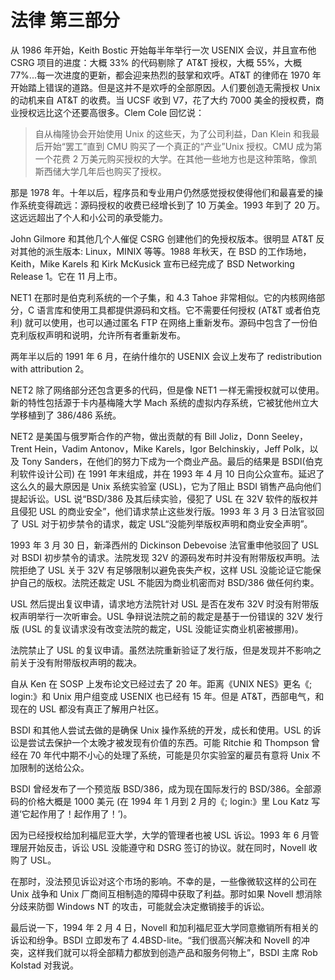 # 法律 第三部分

从 1986 年开始，Keith Bostic 开始每半年举行一次 USENIX 会议，并且宣布他 CSRG 项目的进度：大概 33% 的代码剔除了 AT&T 授权，大概 55%，大概 77%...每一次进度的更新，都会迎来热烈的鼓掌和欢呼。AT&T 的律师在 1970 年开始踏上错误的道路。但是这并不是欢呼的全部原因。人们要创造无需授权 Unix 的动机来自 AT&T 的收费。当 UCSF 收到 V7，花了大约 7000 美金的授权费，商业授权远比这个还要高很多。Clem Cole 回忆说：

> 自从梅隆协会开始使用 Unix 的这些天，为了公司利益，Dan Klein 和我最后开始“罢工”直到 CMU 购买了一个真正的“产业”Unix 授权。CMU 成为第一个花费 2 万美元购买授权的大学。在其他一些地方也是这种策略，像凯斯西储大学几年后也购买了授权。

那是 1978 年。十年以后，程序员和专业用户仍然感觉授权使得他们和最喜爱的操作系统变得疏远：源码授权的收费已经增长到了 10 万美金。1993 年到了 20 万。这远远超出了个人和小公司的承受能力。

John Gilmore 和其他几个人催促 CSRG 创建他们的免授权版本。很明显 AT&T 反对其他的派生版本: Linux，MINIX 等等。1988 年秋天，在 BSD 的工作场地，Keith，Mike Karels 和 Kirk McKusick 宣布已经完成了 BSD Networking Release 1。它在 11 月上市。

NET1 在那时是伯克利系统的一个子集，和 4.3 Tahoe 非常相似。它的内核网络部分，C 语言库和使用工具都提供源码和文档。它不需要任何授权 (AT&T 或者伯克利) 就可以使用，也可以通过匿名 FTP 在网络上重新发布。源码中包含了一份伯克利版权声明和说明，允许所有者重新发布。

两年半以后的 1991 年 6 月，在纳什维尔的 USENIX 会议上发布了 redistribution with attribution 2。

NET2 除了网络部分还包含更多的代码，但是像 NET1 一样无需授权就可以使用。新的特性包括源于卡内基梅隆大学 Mach 系统的虚拟内存系统，它被犹他州立大学移植到了 386/486 系统。

NET2 是美国与俄罗斯合作的产物，做出贡献的有 Bill Joliz，Donn Seeley，Trent Hein，Vadim Antonov，Mike Karels，Igor Belchinskiy，Jeff Polk，以及 Tony Sanders，在他们的努力下成为一个商业产品。最后的结果是 BSDI(伯克利软件设计公司) 在 1991 年末组成，并在 1993 年 4 月 10 日向公众宣布。延迟了这么久的最大原因是 Unix 系统实验室 (USL)，它为了阻止 BSDI 销售产品向他们提起诉讼。USL 说“BSD/386 及其后续实验，侵犯了 USL 在 32V 软件的版权并且侵犯 USL 的商业安全”，他们请求禁止这些发行版。1993 年 3 月 3 日法官驳回了 USL 对于初步禁令的请求，裁定 USL“没能列举版权声明和商业安全声明”。

1993 年 3 月 30 日，新泽西州的 Dickinson Debevoise 法官重申他驳回了 USL 对 BSDI 初步禁令的请求。法院发现 32V 的源码发布时并没有附带版权声明。法院拒绝了 USL 关于 32V 有足够限制以避免丧失产权，这样 USL 没能论证它能保护自己的版权。法院还裁定 USL 不能因为商业机密而对 BSD/386 做任何约束。

USL 然后提出复议申请，请求地方法院针对 USL 是否在发布 32V 时没有附带版权声明举行一次听审会。USL 争辩说法院之前的裁定是基于一份错误的 32V 发行版 (USL 的复议请求没有改变法院的裁定，USL 没能证实商业机密被挪用)。

法院禁止了 USL 的复议申请。虽然法院重新验证了发行版，但是发现并不影响之前关于没有附带版权声明的裁决。

自从 Ken 在 SOSP 上发布论文已经过去了 20 年。距离《UNIX NES》更名《; login:》和 Unix 用户组变成 USENIX 也已经有 15 年。但是 AT&T，西部电气，和现在的 USL 都没有真正了解用户社区。

BSDI 和其他人尝试去做的是确保 Unix 操作系统的开发，成长和使用。USL 的诉讼是尝试去保护一个太晚才被发现有价值的东西。可能 Ritchie 和 Thompson 曾经在 70 年代中期不小心的处理了系统，可能是贝尔实验室的雇员有意将 Unix 不加限制的送给公众。

BSDI 曾经发布了一个预览版 BSD/386，成为现在国际发行的 BSD/386。全部源码的价格大概是 1000 美元 (在 1994 年 1 月到 2 月的《; login:》里 Lou Katz 写道‘它起作用了！起作用了！’)。

因为已经授权给加利福尼亚大学，大学的管理者也被 USL 诉讼。1993 年 6 月管理层开始反击，诉讼 USL 没能遵守和 DSRG 签订的协议。就在同时，Novell 收购了 USL。

在那时，没法预见诉讼对这个市场的影响。不幸的是，一些像微软这样的公司在 Unix 战争和 Unix 厂商间互相制造的障碍中获取了利益。那时如果 Novell 想消除分歧来防御 Windows NT 的攻击，可能就会决定撤销接手的诉讼。

最后说一下，1994 年 2 月 4 日，Novell 和加利福尼亚大学同意撤销所有相关的诉讼和纷争。BSDI 立即发布了 4.4BSD-lite。“我们很高兴解决和 Novell 的冲突，这样我们就可以将全部精力都放到创造产品和服务何物上”，BSDI 主席 Rob Kolstad 对我说。
